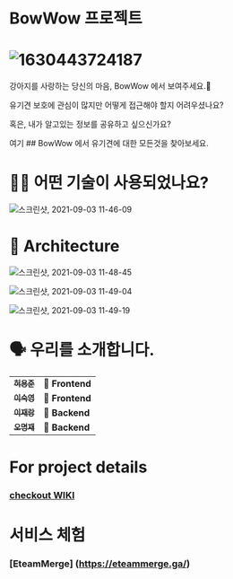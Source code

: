 # BowWow 프로젝트

# ![1630443724187](https://user-images.githubusercontent.com/74406343/131944122-ec82e856-ba4c-4b22-8491-c4af1f1415f5.jpg)

강아지를 사랑하는 당신의 마음, BowWow 에서 보여주세요.🐶

유기견 보호에 관심이 많지만 어떻게 접근해야 할지 어려우셨나요?

혹은, 내가 알고있는 정보를 공유하고 싶으신가요?

여기 ## BowWow 에서 유기견에 대한 모든것을 찾아보세요.

# 🕵🏼 어떤 기술이 사용되었나요?
![스크린샷, 2021-09-03 11-46-09](https://user-images.githubusercontent.com/74406343/131942982-3ed7c90f-ec1e-4c81-a960-a748a7c4e510.png)

# 🔨 Architecture
![스크린샷, 2021-09-03 11-48-45](https://user-images.githubusercontent.com/74406343/131943322-6c242352-ed67-4db0-80a4-1ac83ba27f1f.png)

![스크린샷, 2021-09-03 11-49-04](https://user-images.githubusercontent.com/74406343/131943332-5f9b1f44-5007-49b6-ae14-57921d223c02.png)

![스크린샷, 2021-09-03 11-49-19](https://user-images.githubusercontent.com/74406343/131943336-d92d51e9-66c4-4e67-aa61-bf00b90884d0.png)

# 🗣 우리를 소개합니다.
<table>
  <tbody>
    <tr>
      <td align="center">
        <a href="https://github.com/dydwns2441">
          <sub>
            <b>허용준</b>
          </sub>
        </a>
        <br>
      </td>
      <td>
        <strong>🚩 Frontend</strong>
      </td>
    </tr>
     <tr>
      <td align="center">
        <a href="https://github.com/22sook00">
          <sub>
            <b>이숙영</b>
          </sub>
        </a>
        <br>
      </td>
      <td>
        <strong>🏁 Frontend</strong>
      </td>
    </tr>
      <td align="center">
        <a href="https://github.com/xxrang">
          <sub>
            <b>이재랑</b>
          </sub>
        </a>
        <br>
      </td>
      <td>
        <strong>🚩 Backend </strong>
      </td>
    </tr>
    <tr>
      <td align="center">
        <a href="https://github.com/Oh-Myeongjae">
          <sub>
            <b>오명재</b>
          </sub>
        </a>
        <br>
      </td>
      <td>
        <strong>🏁 Backend </strong>
      </td>
    </tr>
    <tr>
  </tbody>
</table>

# For project details

### [checkout WIKI](https://github.com/codestates/BowWow/wiki)

# 서비스 체험

### [EteamMerge] (https://eteammerge.ga/)
